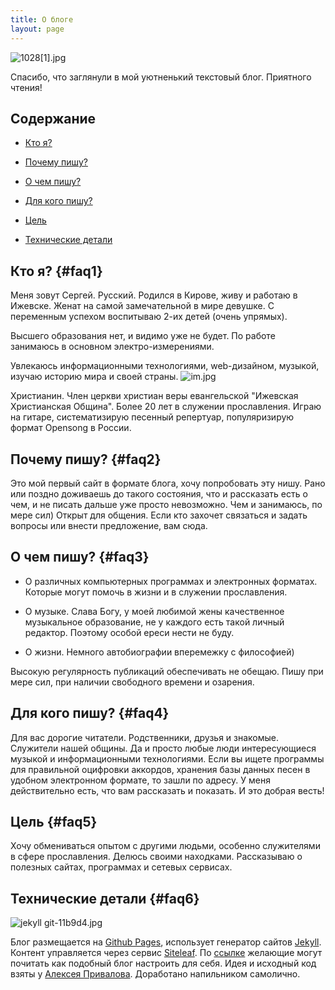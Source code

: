 ```yaml
---
title: О блоге
layout: page
---
```


![1028\[1\].jpg](/uploads/1028%5B1%5D.jpg)

Спасибо, что заглянули в мой уютненький текстовый блог.
Приятного чтения!

## Содержание

* [Кто я?](#faq1)

* [Почему пишу?](#faq2)

* [О чем пишу?](#faq3)

* [Для кого пишу?](#faq4)

* [Цель](#faq5)

* [Технические детали](#faq6)

## Кто я?  {#faq1}

Меня зовут Сергей. Русский.
Родился в Кирове, живу и работаю в Ижевске.
Женат на самой замечательной в мире девушке. С переменным успехом воспитываю 2-их детей (очень упрямых).

Высшего образования нет, и видимо уже не будет.
По работе занимаюсь в основном электро-измерениями.

Увлекаюсь информационными технологиями, web-дизайном, музыкой, изучаю историю мира и своей страны.
![im.jpg](/uploads/im.jpg)

Христианин. Член церкви христиан веры евангельской "Ижевская Христианская Община".
Более 20 лет в служении прославления. Играю на гитаре, систематизирую песенный репертуар, популяризирую формат Opensong в России.

## Почему пишу?  {#faq2}

Это мой первый сайт в формате блога, хочу попробовать эту нишу.
Рано или поздно доживаешь до такого состояния, что и рассказать есть о чем, и не писать дальше уже просто невозможно. Чем и занимаюсь, по мере сил)
Открыт для общения. Если кто захочет связаться и задать вопросы или внести предложение, вам сюда.

## О чем пишу?  {#faq3}

* О различных компьютерных программах и электронных форматах. Которые могут помочь в жизни и в служении прославления.

* О музыке. Слава Богу, у моей любимой жены качественное музыкальное образование, не у каждого есть такой личный редактор. Поэтому особой ереси нести не буду.

* О жизни. Немного автобиографии вперемежку с философией)

Высокую регулярность публикаций обеспечивать не обещаю. Пишу при мере сил, при наличии свободного времени и озарения.

## Для кого пишу?  {#faq4}

Для вас дорогие читатели.
Родственники, друзья и знакомые. Служители нашей общины. Да и просто любые люди интересующиеся музыкой и информационными технологиями. Если вы ищете программы для  правильной оцифровки аккордов, хранения базы данных песен в удобном электронном формате, то зашли по адресу. У меня действительно есть, что вам рассказать и показать. И это добрая весть!

## Цель  {#faq5}

Хочу обмениваться опытом с другими людьми, особенно служителями в сфере прославления.
Делюсь своими  находками. Рассказываю о полезных сайтах, программах и сетевых сервисах.

## Технические детали  {#faq6}

![jekyll git-11b9d4.jpg](/uploads/jekyll%20git-11b9d4.jpg)

Блог размещается на [Github Pages](https://pages.github.com/), использует генератор сайтов [Jekyll](http://jekyllrb.com/). Контент управляется через сервис [Siteleaf](https://www.siteleaf.com/). По [ссылке](https://sergknyz.github.io/setup-blog-on-github/) желающие могут почитать как подобный блог настроить для себя. Идея и исходный код взяты у [Алексея Привалова](http://alexprivalov.org/). Доработано напильником самолично.